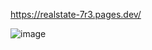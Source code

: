 https://realstate-7r3.pages.dev/

![image](https://github.com/salmaayad0/RealState/assets/117774174/4d41f7d2-a7e6-4d2e-8a03-489db494bcf4)

